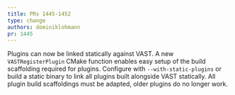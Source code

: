 ```yaml
---
title: PRs 1445-1452
type: change
authors: dominiklohmann
pr: 1445
---
```


Plugins can now be linked statically against VAST. A new `VASTRegisterPlugin`
CMake function enables easy setup of the build scaffolding required for plugins.
Configure with `--with-static-plugins` or build a static binary to link all
plugins built alongside VAST statically. All plugin build scaffoldings must be
adapted, older plugins do no longer work.

